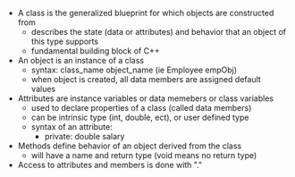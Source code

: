 - A class is the generalized blueprint for which objects are constructed from
  - describes the state (data or attributes) and behavior that an object of this type supports
  - fundamental building block of C++
- An object is an instance of a class
  - syntax: class_name object_name (ie Employee empObj)
  - when object is created, all data members are assigned default values
- Attributes are instance variables or data memebers or class variables
  - used to declare properties of a class (called data members)
  - can be intrinsic type (int, double, ect), or user defined type
  - syntax of an attribute:
    - private: double salary
- Methods define behavior of an object derived from the class
  - will have a name and return type (void means no return type)
- Access to attributes and members is done with "."
    
